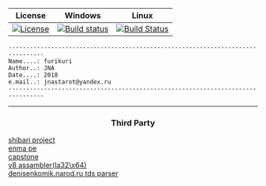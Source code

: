 
| License | Windows | Linux |
| ------- |  ----------- | ------ |
| [![License](https://img.shields.io/badge/license-BSD3-blue.svg)](https://github.com/jnastarot/enma_pe/blob/master/LICENSE) | [![Build status](https://ci.appveyor.com/api/projects/status/4fa90sgo6c89fqcp?svg=true)](https://ci.appveyor.com/project/jnastarot/furikuri) | [![Build Status](https://travis-ci.org/jnastarot/furikuri.svg?branch=master)](https://travis-ci.org/jnastarot/furikuri) |


```
--------------------------------------------------------------------------------
Name....: furikuri
Author..: JNA
Date....: 2018
e.mail..: jnastarot@yandex.ru
--------------------------------------------------------------------------------
```

---

<h3 align="center">Third Party</h3>

[shibari project](https://github.com/jnastarot/shibari)<br>
[enma pe](https://github.com/jnastarot/enma_pe)<br>
[capstone](http://www.capstone-engine.org/)<br>
[v8 assambler(Ia32\x64)](https://github.com/v8/v8)<br>
[denisenkomik.narod.ru tds parser](http://denisenkomik.narod.ru/main.cpp)

